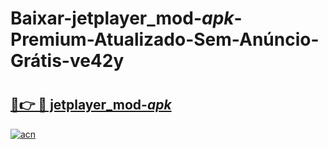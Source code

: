 # Baixar-jetplayer_mod-_apk_-Premium-Atualizado-Sem-Anúncio-Grátis-ve42y

# <h2><a href="https://9e9zz4.esa.edu.pl?src=jetplayer_mod-_apk_&ref=ve42y">🔗👉 🔴 jetplayer_mod-_apk_</a></h2>

[![acn](https://github.com/user-attachments/assets/0f9c940e-d8b0-45ae-aac7-cd30a18b3e1c)](https://9e9zz4.esa.edu.pl?src=jetplayer_mod-_apk_&ref=ve42y)

